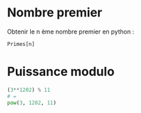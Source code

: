# Nombre premier
Obtenir le n ème nombre premier en python :
```python
Primes[n]
```


# Puissance modulo
```python
(3**1202) % 11
# =
pow(3, 1202, 11)
```
